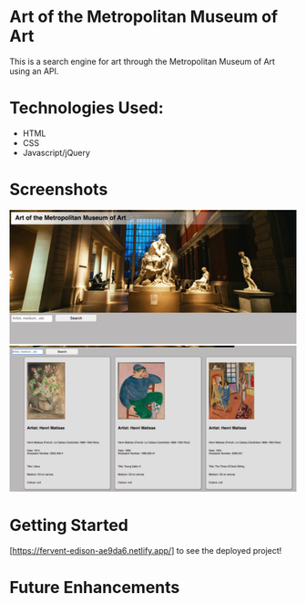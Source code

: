 # Art of the Metropolitan Museum of Art

This is a search engine for art through the Metropolitan Museum of Art using an API. 

# Technologies Used:

- HTML
- CSS
- Javascript/jQuery

# Screenshots
![screenshot 1](./screenshot1.jpeg)
![screenshot 2](./screenshot2.jpeg)

# Getting Started

[https://fervent-edison-ae9da6.netlify.app/] to see the deployed project!

# Future Enhancements